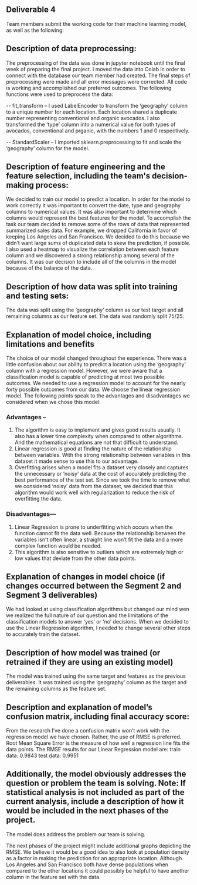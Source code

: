 ## Deliverable 4

Team members submit the working code for their machine learning model, as well as the following:
## Description of data preprocessing:
The preprocessing of the data was done in jupyter notebook until the final week of preparing the final project. I moved the data into Colab in order to connect with the database our team member had created. The final steps of preprocessing were made and all error messages were corrected. All code is working and accomplished our preferred outcomes. 
The following functions were used to preprocess the data: 

--	fit_transform – I used LabelEncoder to transform the ‘geography’ column to a unique number for each location. Each location shared a duplicate number representing conventional and organic avocados. I also transformed the ‘type’ column into a numerical value for both types of avocados, conventional and prganic, with the numbers 1 and 0 respectively.

--	StandardScaler – I imported sklearn.preprocessing to fit and scale the ‘geography’ column for the model. 

## Description of feature engineering and the feature selection, including the team's decision-making process:
We decided to train our model to predict a location. In order for the model to work correctly it was important to convert the date, type and geography columns to numerical values. It was also important to determine which columns would represent the best features for the model. To accomplish the task our team decided to remove some of the rows of data that represented summarized sales data. For example, we dropped California in favor of keeping Los Angeles and San Francisco. We decided to do this because we didn’t want large sums of duplicated data to skew the prediction, if possible. 
I also used a heatmap to visualize the correlation between each feature column and we discovered a strong relationship among several of the columns. It was our decision to include all of the columns in the model because of the balance of the data.

## Description of how data was split into training and testing sets: 
The data was split using the ‘geography’ column as our test target and all remaining columns as our feature set. The data was randomly split 75/25. 

## Explanation of model choice, including limitations and benefits 
The choice of our model changed throughout the experience. There was a little confusion about our ability to predict a location using the ‘geography’ column with a regression model. However, we were aware that a classification model is capable of predicting at most two possible outcomes. We needed to use a regression model to account for the nearly forty possible outcomes from our data. We choose the linear regression model. The following points speak to the advantages and disadvantages we considered when we chose this model:

### Advantages –
1.	The algorithm is easy to implement and gives good results usually. It also has a lower time complexity when compared to other algorithms. And the mathematical equations are not that difficult to understand.
2.	Linear regression is good at finding the nature of the relationship between variables. With the strong relationship between variables in this dataset it made sense to use this to our advantage.
3.	Overfitting arises when a model fits a dataset very closely and captures the unnecessary or ‘noisy’ data at the cost of accurately predicting the best performance of the test set. Since we took the time to remove what we considered ‘noisy’ data from the dataset, we decided that this algorithm would work well with regularization to reduce the risk of overfitting the data.

### Disadvantages—
1.	Linear Regression is prone to underfitting which occurs when the function cannot fit the data well. Because the relationship between the variables isn’t often linear, a straight line won’t fit the data and a more complex function would be needed.
2.	 This algorithm is also sensitive to outliers which are extremely high or low values that deviate from the other data points.

## Explanation of changes in model choice (if changes occurred between the Segment 2 and Segment 3 deliverables)  
We had looked at using classification algorithms but changed our mind wen we realized the full nature of our question and the limitations of the classification models to answer ‘yes’ or ‘no’ decisions. When we decided to use the Linear Regression algorithm, I needed to change several other steps to accurately train the dataset.   

## Description of how model was trained (or retrained if they are using an existing model) 
The model was trained using the same target and features as the previous deliverables. It was trained using the ‘geography’ column as the target and the remaining columns as the feature set.  

## Description and explanation of model’s confusion matrix, including final accuracy score:
From the research I’ve done a confusion matrix won’t work with the regression model we have chosen. Rather, the use of RMSE is preferred. Root Mean Square Error is the measure of how well a regression line fits the data points. The RMSE results for our Linear Regression model are:
train data: 0.9843
test data: 0.9951 

## Additionally, the model obviously addresses the question or problem the team is solving. Note: If statistical analysis is not included as part of the current analysis, include a description of how it would be included in the next phases of the project.
The model does address the problem our team is solving.

The next phases of the project might include additional graphs depicting the RMSE. We believe it would be a good idea to also look at population density as a factor in making the prediction for an appropriate location. Although Los Angeles and San Francisco both have dense populations when compared to the other locations it could possibly be helpful to have another column in the feature set with the data.  

